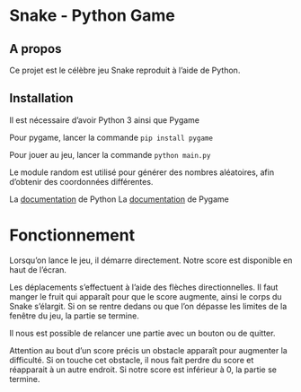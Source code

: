 # Snake - Python Game

## A propos
Ce projet est le célèbre jeu Snake reproduit à l’aide de Python.

## Installation
Il est nécessaire d’avoir Python 3 ainsi que Pygame

Pour pygame, lancer la commande
`pip install pygame`

Pour jouer au jeu, lancer la commande
`python main.py`

Le module random est utilisé pour générer des nombres aléatoires, afin d’obtenir des coordonnées différentes.

La [documentation](https://docs.python.org/3/) de Python
La [documentation](https://www.pygame.org/docs/) de Pygame

# Fonctionnement

Lorsqu’on lance le jeu, il démarre directement. Notre score est disponible en haut de l’écran.

Les déplacements s’effectuent à l’aide des flèches directionnelles. Il faut manger le fruit qui apparaît pour que le score augmente, ainsi le corps du Snake s’élargit. Si on se rentre dedans ou que l’on dépasse les limites de la fenêtre du jeu, la partie se termine.

Il nous est possible de relancer une partie avec un bouton ou de quitter.

Attention au bout d’un score précis un obstacle apparaît pour augmenter la difficulté. Si on touche cet obstacle, il nous fait perdre du score et réapparait à un autre endroit. Si notre score est inférieur à 0, la partie se termine.

